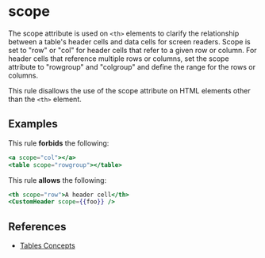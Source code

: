 # scope

The scope attribute is used on `<th>` elements to clarify the relationship between a table's header cells and data cells for screen readers. Scope is set to "row" or "col" for header cells that refer to a given row or column. For header cells that reference multiple rows or columns, set the scope attribute to "rowgroup" and "colgroup" and define the range for the rows or columns.

This rule disallows the use of the scope attribute on HTML elements other than the `<th>` element.

## Examples

This rule **forbids** the following:

```hbs
<a scope="col"></a>
<table scope="rowgroup"></table>
```

This rule **allows** the following:

```hbs
<th scope="row">A header cell</th>
<CustomHeader scope={{foo}} />
```

## References

- [Tables Concepts](https://www.w3.org/WAI/tutorials/tables/)
